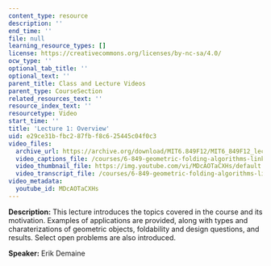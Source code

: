 ```yaml
---
content_type: resource
description: ''
end_time: ''
file: null
learning_resource_types: []
license: https://creativecommons.org/licenses/by-nc-sa/4.0/
ocw_type: ''
optional_tab_title: ''
optional_text: ''
parent_title: Class and Lecture Videos
parent_type: CourseSection
related_resources_text: ''
resource_index_text: ''
resourcetype: Video
start_time: ''
title: 'Lecture 1: Overview'
uid: e29ce31b-fbc2-87fb-f8c6-25445c04f0c3
video_files:
  archive_url: https://archive.org/download/MIT6.849F12/MIT6_849F12_lec01_300k.mp4
  video_captions_file: /courses/6-849-geometric-folding-algorithms-linkages-origami-polyhedra-fall-2012/de01bb442891526d93cdb719a59ebec9_MDcAOTaCXHs.vtt
  video_thumbnail_file: https://img.youtube.com/vi/MDcAOTaCXHs/default.jpg
  video_transcript_file: /courses/6-849-geometric-folding-algorithms-linkages-origami-polyhedra-fall-2012/23ca84bcaf1c88ab84da41d3c1108f74_MDcAOTaCXHs.pdf
video_metadata:
  youtube_id: MDcAOTaCXHs
---
```


**Description:** This lecture introduces the topics covered in the course and its motivation. Examples of applications are provided, along with types and charaterizations of geometric objects, foldability and design questions, and results. Select open problems are also introduced.

**Speaker:** Erik Demaine

